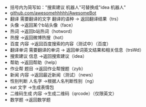 - 括号内为简写如："搜索建议 机器人"可替换成"idea 机器人"  
- [github.com/awesomehhhhh/AwesomeBot]()  
- 翻译 需要翻译的文字 翻译的语种 -> 返回翻译结果（trs）  
- 头像 ->返回某个b站头像（face）  
- 热词 ->返回b站热词（hotword）  
- 热搜 ->返回微博热搜（hot）  
- 百度 内容 ->返回百度搜索的内容（测试中）（百度）  
- 翻译单词 需要翻译的单词 -> 返回单词英文结果和相关信息（trsWd）  
- 搜索建议 信息 ->返回搜索建议（idea）  
- 帮助 ->返回帮助（help）  
- 作业帮 题目 ->返回作业帮搜题（zyb）  
- 新闻 内容 ->返回最近新闻（测试）（news）  
- 性别判断 人名字 ->根据人名判断性别（ng）  
- eat 文字 ->生成表情包  
- 二维码生成 内容 ->生成二维码（qrcode）（仅限英文）  
- 数学题 ->返回数学题  